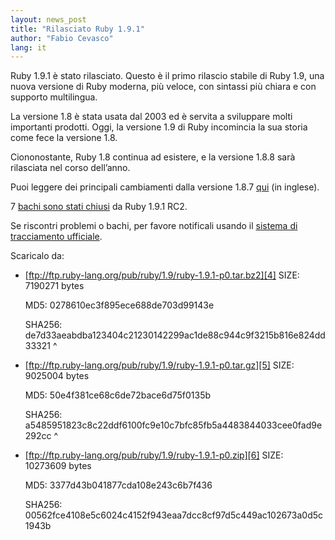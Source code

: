 ```yaml
---
layout: news_post
title: "Rilasciato Ruby 1.9.1"
author: "Fabio Cevasco"
lang: it
---
```


Ruby 1.9.1 è stato rilasciato. Questo è il primo rilascio stabile di
Ruby 1.9, una nuova versione di Ruby moderna, più veloce, con sintassi
più chiara e con supporto multilingua.

La versione 1.8 è stata usata dal 2003 ed è servita a sviluppare molti
importanti prodotti. Oggi, la versione 1.9 di Ruby incomincia la sua
storia come fece la versione 1.8.

Ciononostante, Ruby 1.8 continua ad esistere, e la versione 1.8.8 sarà
rilasciata nel corso dell’anno.

Puoi leggere dei principali cambiamenti dalla versione 1.8.7 [qui][1]
(in inglese).

7 [bachi sono stati chiusi][2] da Ruby 1.9.1 RC2.

Se riscontri problemi o bachi, per favore notificali usando il [sistema
di tracciamento ufficiale][3].

Scaricalo da:

* [ftp://ftp.ruby-lang.org/pub/ruby/1.9/ruby-1.9.1-p0.tar.bz2][4]
  SIZE: 7190271 bytes

  MD5: 0278610ec3f895ece688de703d99143e

  SHA256:
  de7d33aeabdba123404c21230142299ac1de88c944c9f3215b816e824dd33321
^

* [ftp://ftp.ruby-lang.org/pub/ruby/1.9/ruby-1.9.1-p0.tar.gz][5]
  SIZE: 9025004 bytes

  MD5: 50e4f381ce68c6de72bace6d75f0135b

  SHA256:
  a5485951823c8c22ddf6100fc9e10c7bfc85fb5a4483844033cee0fad9e292cc
^

* [ftp://ftp.ruby-lang.org/pub/ruby/1.9/ruby-1.9.1-p0.zip][6]
  SIZE: 10273609 bytes

  MD5: 3377d43b041877cda108e243c6b7f436

  SHA256:
  00562fce4108e5c6024c4152f943eaa7dcc8cf97d5c449ac102673a0d5c1943b



[1]: http://svn.ruby-lang.org/repos/ruby/tags/v1_9_1_0/NEWS 
[2]: http://redmine.ruby-lang.org/projects/ruby-19/issues?query_id=11 
[3]: http://redmine.ruby-lang.org 
[4]: ftp://ftp.ruby-lang.org/pub/ruby/1.9/ruby-1.9.1-p0.tar.bz2 
[5]: ftp://ftp.ruby-lang.org/pub/ruby/1.9/ruby-1.9.1-p0.tar.gz 
[6]: ftp://ftp.ruby-lang.org/pub/ruby/1.9/ruby-1.9.1-p0.zip 
